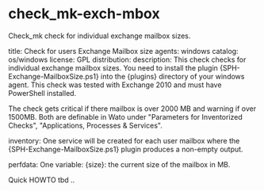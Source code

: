 check_mk-exch-mbox
==================

Check_mk check for individual exchange mailbox sizes.

title: Check for users Exchange Mailbox size
agents: windows
catalog: os/windows
license: GPL
distribution:
description:
 This check checks for individual exchange mailbox sizes.
 You need to install the plugin {SPH-Exchange-MailboxSize.ps1}
 into the {plugins} directory of your windows agent.
 This check was tested with Exchange 2010 and must have PowerShell
 installed.

 The check gets critical if there mailbox is over 2000 MB and warning
 if over 1500MB. Both are definable in Wato under "Parameters for
 Inventorized Checks", "Applications, Processes & Services".

inventory:
 One service will be created for each user mailbox where the
 {SPH-Exchange-MailboxSize.ps1} plugin produces a non-empty output.

perfdata:
 One variable: {size}: the current size of the mailbox in MB.

Quick HOWTO 
tbd ..
